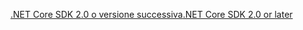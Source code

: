 [<span data-ttu-id="e494b-101">.NET Core SDK 2.0 o versione successiva</span><span class="sxs-lookup"><span data-stu-id="e494b-101">.NET Core SDK 2.0 or later</span></span>](https://dotnet.microsoft.com/download)

